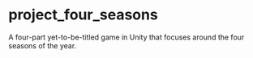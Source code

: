 # project_four_seasons

A four-part yet-to-be-titled game in Unity that focuses around the four seasons of the year.
